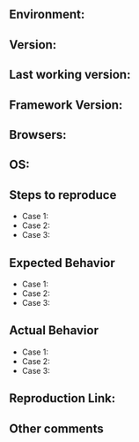 ## Environment:
## Version: 
## Last working version: 
## Framework Version: 
## Browsers: 
## OS: 

## Steps to reproduce
* Case 1: 
* Case 2: 
* Case 3: 

## Expected Behavior
* Case 1: 
* Case 2: 
* Case 3: 

## Actual Behavior
* Case 1: 
* Case 2: 
* Case 3: 

## Reproduction Link:

## Other comments
